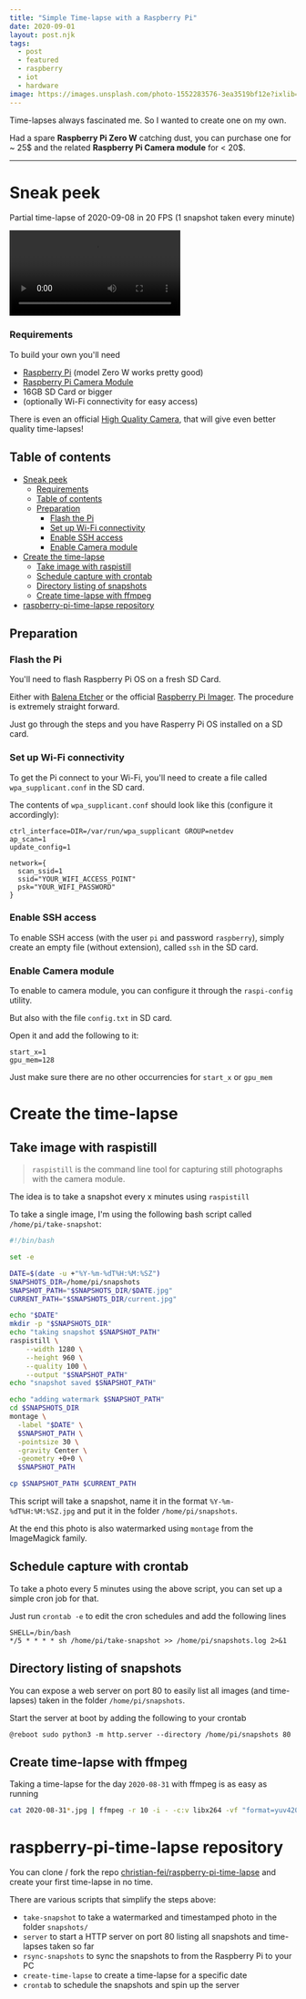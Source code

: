 ```yaml
---
title: "Simple Time-lapse with a Raspberry Pi"
date: 2020-09-01
layout: post.njk
tags:
  - post
  - featured
  - raspberry
  - iot
  - hardware
image: https://images.unsplash.com/photo-1552283576-3ea3519bf12e?ixlib=rb-1.2.1&ixid=eyJhcHBfaWQiOjEyMDd9&auto=format&fit=crop&w=600&q=80
---
```


Time-lapses always fascinated me. So I wanted to create one on my own.

Had a spare **Raspberry Pi Zero W** catching dust, you can purchase one for ~ 25$ and the related **Raspberry Pi Camera module** for < 20$.

---

# Sneak peek

Partial time-lapse of 2020-09-08 in 20 FPS (1 snapshot taken every minute)

<video controls="" autoplay="" name="media">
  <source src="/assets/videos/time-lapse-2020-09-08-20-fps.webm" type="video/webm">
  <source src="/assets/videos/time-lapse-2020-09-08-20-fps.mp4" type="video/mp4">
</video>

### Requirements

To build your own you'll need

- [Raspberry Pi](https://www.raspberrypi.org/) (model Zero W works pretty good)
- [Raspberry Pi Camera Module](https://www.raspberrypi.org/products/raspberry-pi-high-quality-camera/)
- 16GB SD Card or bigger
- (optionally Wi-Fi connectivity for easy access)

There is even an official [High Quality Camera](https://www.raspberrypi.org/products/raspberry-pi-high-quality-camera/), that will give even better quality time-lapses!

## Table of contents

- [Sneak peek](#sneak-peek)
    - [Requirements](#requirements)
  - [Table of contents](#table-of-contents)
  - [Preparation](#preparation)
    - [Flash the Pi](#flash-the-pi)
    - [Set up Wi-Fi connectivity](#set-up-wi-fi-connectivity)
    - [Enable SSH access](#enable-ssh-access)
    - [Enable Camera module](#enable-camera-module)
- [Create the time-lapse](#create-the-time-lapse)
  - [Take image with raspistill](#take-image-with-raspistill)
  - [Schedule capture with crontab](#schedule-capture-with-crontab)
  - [Directory listing of snapshots](#directory-listing-of-snapshots)
  - [Create time-lapse with ffmpeg](#create-time-lapse-with-ffmpeg)
- [raspberry-pi-time-lapse repository](#raspberry-pi-time-lapse-repository)

## Preparation

### Flash the Pi

You'll need to flash Raspberry Pi OS on a fresh SD Card.

Either with [Balena Etcher](https://www.balena.io/etcher/) or the official [Raspberry Pi Imager](https://www.raspberrypi.org/downloads/). The procedure is extremely straight forward.

Just go through the steps and you have Rasperry Pi OS installed on a SD card.


### Set up Wi-Fi connectivity

To get the Pi connect to your Wi-Fi, you'll need to create a file called `wpa_supplicant.conf` in the SD card.

The contents of `wpa_supplicant.conf` should look like this (configure it accordingly):

```
ctrl_interface=DIR=/var/run/wpa_supplicant GROUP=netdev
ap_scan=1
update_config=1

network={
  scan_ssid=1
  ssid="YOUR_WIFI_ACCESS_POINT"
  psk="YOUR_WIFI_PASSWORD"
}
```


### Enable SSH access

To enable SSH access (with the user `pi` and password `raspberry`), simply create an empty file (without extension), called `ssh` in the SD card.


### Enable Camera module

To enable to camera module, you can configure it through the `raspi-config` utility.

But also with the file `config.txt` in SD card.

Open it and add the following to it:

```
start_x=1
gpu_mem=128
```

Just make sure there are no other occurrencies for `start_x` or `gpu_mem`

# Create the time-lapse

## Take image with raspistill

> `raspistill` is the command line tool for capturing still photographs with the camera module.

The idea is to take a snapshot every x minutes using `raspistill`

To take a single image, I'm using the following bash script called `/home/pi/take-snapshot`:

```sh
#!/bin/bash

set -e

DATE=$(date -u +"%Y-%m-%dT%H:%M:%SZ")
SNAPSHOTS_DIR=/home/pi/snapshots
SNAPSHOT_PATH="$SNAPSHOTS_DIR/$DATE.jpg"
CURRENT_PATH="$SNAPSHOTS_DIR/current.jpg"

echo "$DATE"
mkdir -p "$SNAPSHOTS_DIR"
echo "taking snapshot $SNAPSHOT_PATH"
raspistill \
	--width 1280 \
	--height 960 \
	--quality 100 \
	--output "$SNAPSHOT_PATH"
echo "snapshot saved $SNAPSHOT_PATH"

echo "adding watermark $SNAPSHOT_PATH"
cd $SNAPSHOTS_DIR
montage \
  -label "$DATE" \
  $SNAPSHOT_PATH \
  -pointsize 30 \
  -gravity Center \
  -geometry +0+0 \
  $SNAPSHOT_PATH

cp $SNAPSHOT_PATH $CURRENT_PATH
```

This script will take a snapshot, name it in the format `%Y-%m-%dT%H:%M:%SZ.jpg` and put it in the folder `/home/pi/snapshots`.

At the end this photo is also watermarked using `montage` from the ImageMagick family.


## Schedule capture with crontab

To take a photo every 5 minutes using the above script, you can set up a simple cron job for that.

Just run `crontab -e` to edit the cron schedules and add the following lines

```
SHELL=/bin/bash
*/5 * * * * sh /home/pi/take-snapshot >> /home/pi/snapshots.log 2>&1
```


## Directory listing of snapshots

You can expose a web server on port 80 to easily list all images (and time-lapses) taken in the folder `/home/pi/snapshots`.

Start the server at boot by adding the following to your crontab

```
@reboot sudo python3 -m http.server --directory /home/pi/snapshots 80
```


## Create time-lapse with ffmpeg

Taking a time-lapse for the day `2020-08-31` with ffmpeg is as easy as running

```sh
cat 2020-08-31*.jpg | ffmpeg -r 10 -i - -c:v libx264 -vf "format=yuv420p,scale=1280:-2" time-lapse-2020-08-31.mp4
```


# raspberry-pi-time-lapse repository

You can clone / fork the repo [christian-fei/raspberry-pi-time-lapse](https://github.com/christian-fei/raspberry-pi-time-lapse) and create your first time-lapse in no time.

There are various scripts that simplify the steps above:

- `take-snapshot` to take a watermarked and timestamped photo in the folder `snapshots/`
- `server` to start a HTTP server on port 80 listing all snapshots and time-lapses taken so far
- `rsync-snapshots` to sync the snapshots to from the Raspberry Pi to your PC
- `create-time-lapse` to create a time-lapse for a specific date
- `crontab` to schedule the snapshots and spin up the server
